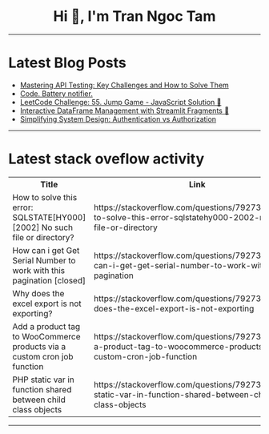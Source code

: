 <h1 align="center">Hi 👋, I'm Tran Ngoc Tam</h1>

---

# Latest Blog Posts 
<!-- BLOG-POST-LIST:START -->
- [Mastering API Testing: Key Challenges and How to Solve Them](https://dev.to/vijayashree44/mastering-api-testing-key-challenges-and-how-to-solve-them-4lf1)
- [Code. Battery notifier.](https://dev.to/axkira/code-battery-notifier-1l0l)
- [LeetCode Challenge: 55. Jump Game - JavaScript Solution 🚀](https://dev.to/rahulgithubweb/leetcode-challenge-55-jump-game-javascript-solution-55f5)
- [Interactive DataFrame Management with Streamlit Fragments 🚀](https://dev.to/blamsa0mine/interactive-dataframe-management-with-streamlit-fragments-am2)
- [Simplifying System Design: Authentication vs Authorization](https://dev.to/nishantnaithani/simplifying-system-design-authentication-vs-authorization-4n5h)
<!-- BLOG-POST-LIST:END -->

---

# Latest stack oveflow activity
<table>
  <tr><th>Title</th><th>Link</th></tr>
  <!-- STACKOVERFLOW:START --><tr><td>How to solve this error: SQLSTATE[HY000] [2002] No such file or directory?</td><td>https://stackoverflow.com/questions/79273970/how-to-solve-this-error-sqlstatehy000-2002-no-such-file-or-directory</td></tr><tr><td>How can i get Get Serial Number to work with this pagination [closed]</td><td>https://stackoverflow.com/questions/79273657/how-can-i-get-get-serial-number-to-work-with-this-pagination</td></tr><tr><td>Why does the excel export is not exporting?</td><td>https://stackoverflow.com/questions/79273617/why-does-the-excel-export-is-not-exporting</td></tr><tr><td>Add a product tag to WooCommerce products via a custom cron job function</td><td>https://stackoverflow.com/questions/79273604/add-a-product-tag-to-woocommerce-products-via-a-custom-cron-job-function</td></tr><tr><td>PHP static var in function shared between child class objects</td><td>https://stackoverflow.com/questions/79273520/php-static-var-in-function-shared-between-child-class-objects</td></tr><!-- STACKOVERFLOW:END -->
</table>

---


